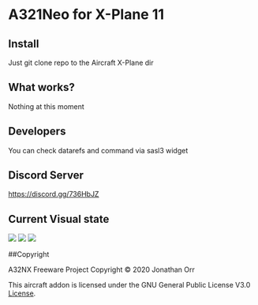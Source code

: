 # A321Neo for X-Plane 11

## Install
Just git clone repo to the Aircraft X-Plane dir

## What works?

Nothing at this moment


## Developers

You can check datarefs and command via sasl3 widget


## Discord Server
https://discord.gg/736HbJZ


## Current Visual state
![](https://cdn.discordapp.com/attachments/700005517900251166/702020125129310229/unknown.png)
![](https://cdn.discordapp.com/attachments/700005517900251166/700982689401929738/image0.jpg)
![](https://cdn.discordapp.com/attachments/700005517900251166/700258576676945920/A321_-_2020-04-16_4.15.24_pm.png)

##Copyright

A32NX Freeware Project
Copyright © 2020 Jonathan Orr

This aircraft addon is licensed under the GNU General Public License V3.0 [License](LICENSE).
